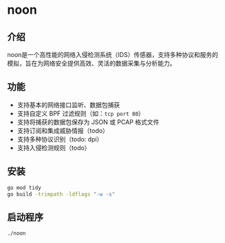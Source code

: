 # noon

## 介绍

noon是一个高性能的网络入侵检测系统（IDS）传感器，支持多种协议和服务的模拟，旨在为网络安全提供高效、灵活的数据采集与分析能力。

## 功能
- 支持基本的网络接口监听、数据包捕获
- 支持自定义 BPF 过滤规则（如：`tcp port 80`）
- 支持将捕获的数据包保存为 JSON 或 PCAP 格式文件
- 支持订阅和集成威胁情报（todo）
- 支持多种协议识别（todo: dpi）
- 支持入侵检测规则（todo）
## 安装

```bash
go mod tidy
go build -trimpath -ldflags "-w -s"
```

## 启动程序

```bash
./noon
```
